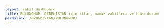 ```yaml
---
layout: vakit_dashboard
title: BULUNGHUR, OZBEKISTAN için iftar, namaz vakitleri ve hava durumu - ilçe/eyalet seç
permalink: /OZBEKISTAN/BULUNGHUR/
---
```


<script type="text/javascript">
  var GLOBAL_COUNTRY = 'OZBEKISTAN';
  var GLOBAL_CITY = 'BULUNGHUR';
  var GLOBAL_STATE = '';
  var lat = 72;
  var lon = 21;
</script>
